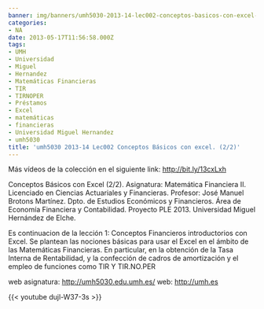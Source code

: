 ```yaml
---
banner: img/banners/umh5030-2013-14-lec002-conceptos-basicos-con-excel-2-2.jpg
categories:
- NA
date: 2013-05-17T11:56:58.000Z
tags:
- UMH
- Universidad
- Miguel
- Hernandez
- Matemáticas Financieras
- TIR
- TIRNOPER
- Préstamos
- Excel
- matemáticas
- financieras
- Universidad Miguel Hernandez
- umh5030
title: 'umh5030 2013-14 Lec002 Conceptos Básicos con excel. (2/2)'
---
```


Más vídeos de la colección en el siguiente link: http://bit.ly/13cxLxh

Conceptos Básicos con Excel (2/2).
Asignatura: Matemática Financiera II.
Licenciado en Ciencias Actuariales y Financieras.
Profesor: José Manuel Brotons Martínez.
Dpto. de Estudios Económicos y Financieros.
Área de Economía Financiera y Contabilidad.
Proyecto PLE 2013. Universidad Miguel Hernández de Elche.

Es continuacion de la lección 1: Conceptos Financieros introductorios con Excel. Se plantean las nociones básicas para usar el Excel en el ámbito de las Matemáticas Financieras. En particular, en la obtención de la Tasa Interna de Rentabilidad, y la confección de cadros de amortización y el empleo de funciones como TIR Y TIR.NO.PER

web asignatura: http://umh5030.edu.umh.es/
web: http://umh.es

{{< youtube dujl-W37-3s >}}
